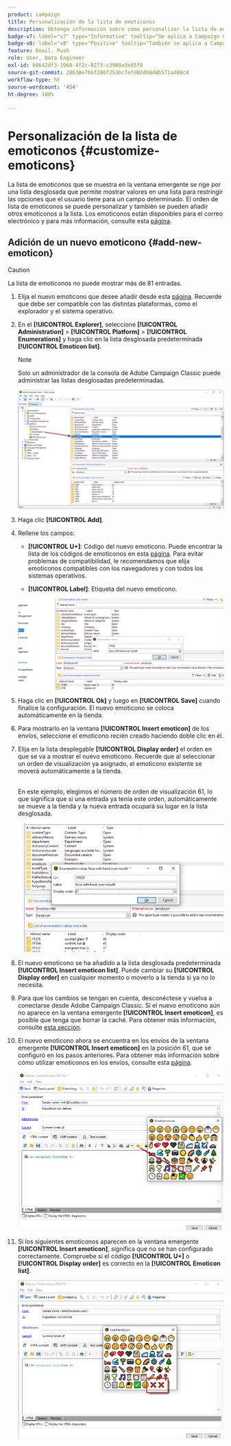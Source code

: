 ```yaml
---
product: campaign
title: Personalización de la lista de emoticonos
description: Obtenga información sobre cómo personalizar la lista de emoticonos al utilizar Adobe Campaign
badge-v7: label="v7" type="Informative" tooltip="Se aplica a Campaign Classic v7"
badge-v8: label="v8" type="Positive" tooltip="También se aplica a Campaign v8"
feature: Email, Push
role: User, Data Engineer
exl-id: b8642df3-1960-4f2c-8273-c3988a3e85f0
source-git-commit: 28638e76bf286f253bc7efd02db848b571ad88c4
workflow-type: ht
source-wordcount: '454'
ht-degree: 100%

---
```


# Personalización de la lista de emoticonos {#customize-emoticons}

La lista de emoticonos que se muestra en la ventana emergente se rige por una lista desglosada que permite mostrar valores en una lista para restringir las opciones que el usuario tiene para un campo determinado.
El orden de lista de emoticonos se puede personalizar y también se pueden añadir otros emoticonos a la lista.
Los emoticonos están disponibles para el correo electrónico y para más información, consulte esta [página](defining-the-email-content.md#inserting-emoticons).

## Adición de un nuevo emoticono {#add-new-emoticon}

>[!CAUTION]
>
>La lista de emoticonos no puede mostrar más de 81 entradas.

1. Elija el nuevo emoticono que desee añadir desde esta [página](https://unicode.org/emoji/charts/full-emoji-list.html). Recuerde que debe ser compatible con las distintas plataformas, como el explorador y el sistema operativo.

1. En el **[!UICONTROL Explorer]**, seleccione **[!UICONTROL Administration]** > **[!UICONTROL Platform]** > **[!UICONTROL Enumerations]** y haga clic en la lista desglosada predeterminada **[!UICONTROL Emoticon list]**.

   >[!NOTE]
   >
   >Solo un administrador de la consola de Adobe Campaign Classic puede administrar las listas desglosadas predeterminadas.

   ![](assets/emoticon_1.png)

1. Haga clic **[!UICONTROL Add]**.

1. Rellene los campos:

   * **[!UICONTROL U+]**: Código del nuevo emoticono. Puede encontrar la lista de los códigos de emoticonos en esta [página](https://unicode.org/emoji/charts/full-emoji-list.html).
Para evitar problemas de compatibilidad, le recomendamos que elija emoticonos compatibles con los navegadores y con todos los sistemas operativos.

   * **[!UICONTROL Label]**: Etiqueta del nuevo emoticono.

   ![](assets/emoticon_5.png)

1. Haga clic en **[!UICONTROL Ok]** y luego en **[!UICONTROL Save]** cuando finalice la configuración.
El nuevo emoticono se coloca automáticamente en la tienda.

1. Para mostrarlo en la ventana **[!UICONTROL Insert emoticon]** de los envíos, seleccione el emoticono recién creado haciendo doble clic en él.

1. Elija en la lista desplegable **[!UICONTROL Display order]** el orden en que se va a mostrar el nuevo emoticono. Recuerde que al seleccionar un orden de visualización ya asignado, el emoticono existente se moverá automáticamente a la tienda.

   <br>En este ejemplo, elegimos el número de orden de visualización 61, lo que significa que si una entrada ya tenía este orden, automáticamente se mueve a la tienda y la nueva entrada ocupará su lugar en la lista desglosada.

   ![](assets/emoticon_2.png)

1. El nuevo emoticono se ha añadido a la lista desglosada predeterminada **[!UICONTROL Insert emoticon list]**. Puede cambiar su **[!UICONTROL Display order]** en cualquier momento o moverlo a la tienda si ya no lo necesita.

1. Para que los cambios se tengan en cuenta, desconéctese y vuelva a conectarse desde Adobe Campaign Classic. Si el nuevo emoticono aún no aparece en la ventana emergente **[!UICONTROL Insert emoticon]**, es posible que tenga que borrar la caché. Para obtener más información, consulte [esta sección](../../platform/using/faq-campaign-config.md#perform-soft-cache-clear).

1. El nuevo emoticono ahora se encuentra en los envíos de la ventana emergente **[!UICONTROL Insert emoticon]** en la posición 61, que se configuró en los pasos anteriores. Para obtener más información sobre cómo utilizar emoticonos en los envíos, consulte esta [página](defining-the-email-content.md#inserting-emoticons).

   ![](assets/emoticon_4.png)

1. Si los siguientes emoticonos aparecen en la ventana emergente **[!UICONTROL Insert emoticon]**, significa que no se han configurado correctamente. Compruebe si el código **[!UICONTROL U+]** o **[!UICONTROL Display order]** es correcto en la **[!UICONTROL Emoticon list]**.

   ![](assets/emoticon_6.png)
